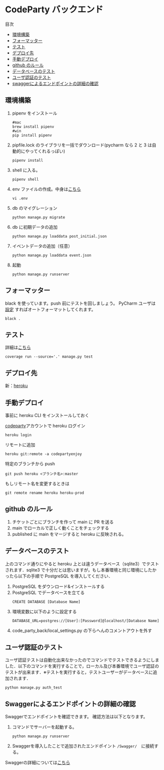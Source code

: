 # CodeParty バックエンド
目次
- [環境構築](#環境構築)
- [フォーマッター](#フォーマッター)
- [テスト](#テスト)
- [デプロイ先](#デプロイ先)
- [手動デプロイ](#手動デプロイ)
- [github のルール](#github-のルール)
- [データベースのテスト](#データベースのテスト)
- [ユーザ認証のテスト](#ユーザ認証のテスト)
- [swaggerによるエンドポイントの詳細の確認](#swaggerによるエンドポイントの詳細の確認)

## 環境構築

1. pipenv をインストール
   ```
   #mac
   brew install pipenv
   #win
   pip install pipenv
   ```
2. pipfile.lock のライブラリを一括でダウンロード(pycharm なら 2 と 3 は自動的にやってくれるっぽい)
   ```
   pipenv install
   ```
3. shell に入る。
   ```
   pipenv shell
   ```
4. env ファイルの作成。中身は[こちら](https://www.notion.so/ea4344dedbb444818cb1aad0f7b6b612?p=750a8dca400848d1a0ee8c8b1613d343)

   ```
   vi .env
   ```

5. db のマイグレーション

   ```
   python manage.py migrate
   ```

6. db に初期データの追加
   ```
   python manage.py loaddata post_initial.json
   ```
7. イベントデータの追加（任意）
   ```
   python manage.py loaddata event.json
   ```
8. 起動
   ```
   python manage.py runserver
   ```

## フォーマッター

black を使っています。push 前にテストを回しましょう。
PyCharm ユーザは[設定](https://www.notion.so/ea4344dedbb444818cb1aad0f7b6b612?p=98997f2292984e3ab4511f02f97cd21d) すればオートフォーマットしてくれます。

```
black .
```

## テスト

詳細は[こちら](https://www.notion.so/ea4344dedbb444818cb1aad0f7b6b612?p=6f0af3fa3f53409ab0f4feb14adb3038)

```
coverage run --source='.' manage.py test
```

## デプロイ先

新：[heroku](https://codepartyenjoy.herokuapp.com/)

## 手動デプロイ

事前に heroku CLI をインストールしておく

[codeparty](https://www.notion.so/e9be2d0a144c453d9c89ebb8cbdc6752)アカウントで heroku ログイン

```
heroku login
```

リモートに追加

```
heroku git:remote -a codepartyenjoy
```

特定のブランチから push

```
git push heroku <ブランチ名>:master
```

もしリモート名を変更するときは

```
git remote rename heroku heroku-prod
```

## github のルール

1. チケットごとにブランチを作って main に PR を送る
2. main でローカルで正しく動くことをチェックする
3. published に main をマージすると heroku に反映される。

## データベースのテスト

上のコマンド通りにやると heroku 上とは違うデータベース（sqlite3）でテストされます．sqlite3 で十分だとは思いますが，もし本番環境と同じ環境にしたかったら以下の手順で PostgreSQL を導入してください．

1. PostgreSQL をダウンロード&インストールする
2. PostgreSQL でデータベースを立てる
   ```
   CREATE DATABASE [Database Name]
   ```
3. 環境変数に以下のように設定する
   ```
   DATABASE_URL=postgres://[User]:[Password]@localhost/[Database Name]
   ```
4. code_party_back/local_settings.py の下らへんのコメントアウトを外す

## ユーザ認証のテスト

ユーザ認証テストは自動化出来なかったのでコマンドでテストできるようにしました．以下のコマンドを実行することで，ローカル及び本番環境でユーザ認証のテストが出来ます．※テストを実行すると，テストユーザーがデータベースに追加されます．

```
python manage.py auth_test
```

## Swaggerによるエンドポイントの詳細の確認
Swaggerでエンドポイントを確認できます。
確認方法は以下となります。
1. コマンドでサーバーを起動する。
   ```
   python manage.py runserver
   ```
2. Swaggerを導入したことで追加されたエンドポイント ```/Swagger/```　に接続する。

Swaggerの詳細については[こちら](https://www.notion.so/ea4344dedbb444818cb1aad0f7b6b612?p=0caa224d7c63453eb5b1253aab224ac0)

